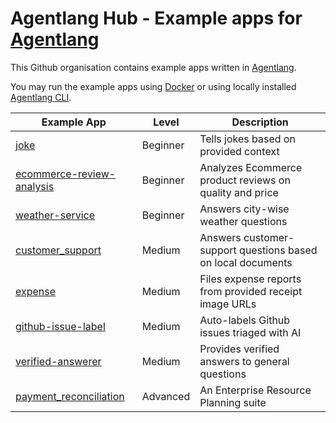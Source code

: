 # Agentlang Hub - Example apps for [Agentlang](https://github.com/agentlang-ai/agentlang)

This Github organisation contains example apps written in
[Agentlang](https://github.com/agentlang-ai/agentlang).

You may run the example apps using [Docker](https://www.docker.com/)
or using locally installed [Agentlang CLI](https://github.com/agentlang-ai/agentlang.cli).

| Example App                                                        | Level    | Description |
|--------------------------------------------------------------------|----------|-------------|
| [joke](../../../../joke)                                           | Beginner | Tells jokes based on provided context |
| [ecommerce-review-analysis](../../../../ecommerce-review-analysis) | Beginner | Analyzes Ecommerce product reviews on quality and price |
| [weather-service](../../../../weather-service)                     | Beginner | Answers city-wise weather questions |
| [customer_support](../../../../customer_support)                   | Medium   | Answers customer-support questions based on local documents |
| [expense](../../../../expense)                                     | Medium   | Files expense reports from provided receipt image URLs |
| [github-issue-label](../../../../github-issue-label)               | Medium   | Auto-labels Github issues triaged with AI |
| [verified-answerer](../../../../verified-answerer)                 | Medium   | Provides verified answers to general questions |
| [payment_reconciliation](../../../../payment_reconciliation)       | Advanced | An Enterprise Resource Planning suite |

